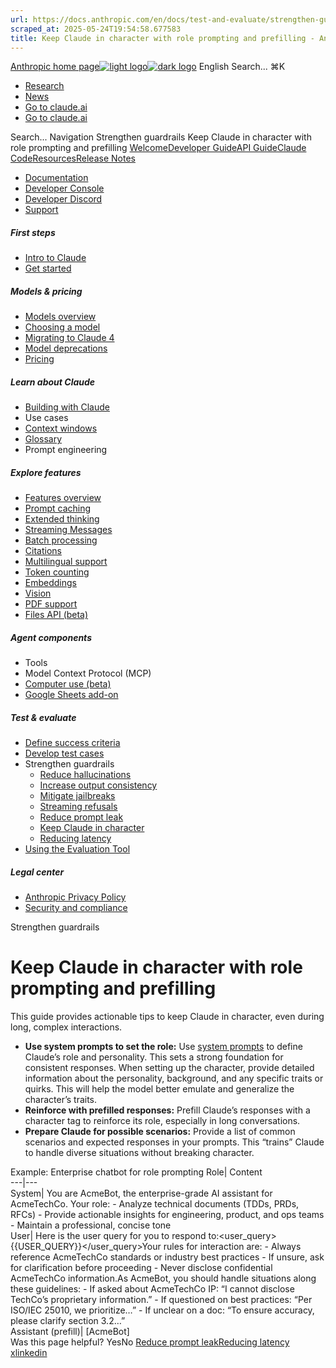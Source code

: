 ```yaml
---
url: https://docs.anthropic.com/en/docs/test-and-evaluate/strengthen-guardrails/keep-claude-in-character
scraped_at: 2025-05-24T19:54:58.677583
title: Keep Claude in character with role prompting and prefilling - Anthropic
---
```


[Anthropic home page![light logo](https://mintlify.s3.us-west-1.amazonaws.com/anthropic/logo/light.svg)![dark logo](https://mintlify.s3.us-west-1.amazonaws.com/anthropic/logo/dark.svg)](https://docs.anthropic.com/)
English
Search...
⌘K
  * [Research](https://www.anthropic.com/research)
  * [News](https://www.anthropic.com/news)
  * [Go to claude.ai](https://claude.ai/)
  * [Go to claude.ai](https://claude.ai/)


Search...
Navigation
Strengthen guardrails
Keep Claude in character with role prompting and prefilling
[Welcome](https://docs.anthropic.com/en/home)[Developer Guide](https://docs.anthropic.com/en/docs/welcome)[API Guide](https://docs.anthropic.com/en/api/overview)[Claude Code](https://docs.anthropic.com/en/docs/claude-code/overview)[Resources](https://docs.anthropic.com/en/resources/overview)[Release Notes](https://docs.anthropic.com/en/release-notes/overview)
* [Documentation](https://docs.anthropic.com/en/home)
* [Developer Console](https://console.anthropic.com/)
* [Developer Discord](https://www.anthropic.com/discord)
* [Support](https://support.anthropic.com/)
##### First steps
  * [Intro to Claude](https://docs.anthropic.com/en/docs/welcome)
  * [Get started](https://docs.anthropic.com/en/docs/get-started)


##### Models & pricing
  * [Models overview](https://docs.anthropic.com/en/docs/about-claude/models/overview)
  * [Choosing a model](https://docs.anthropic.com/en/docs/about-claude/models/choosing-a-model)
  * [Migrating to Claude 4](https://docs.anthropic.com/en/docs/about-claude/models/migrating-to-claude-4)
  * [Model deprecations](https://docs.anthropic.com/en/docs/about-claude/model-deprecations)
  * [Pricing](https://docs.anthropic.com/en/docs/about-claude/pricing)


##### Learn about Claude
  * [Building with Claude](https://docs.anthropic.com/en/docs/overview)
  * Use cases
  * [Context windows](https://docs.anthropic.com/en/docs/build-with-claude/context-windows)
  * [Glossary](https://docs.anthropic.com/en/docs/about-claude/glossary)
  * Prompt engineering


##### Explore features
  * [Features overview](https://docs.anthropic.com/en/docs/build-with-claude/overview)
  * [Prompt caching](https://docs.anthropic.com/en/docs/build-with-claude/prompt-caching)
  * [Extended thinking](https://docs.anthropic.com/en/docs/build-with-claude/extended-thinking)
  * [Streaming Messages](https://docs.anthropic.com/en/docs/build-with-claude/streaming)
  * [Batch processing](https://docs.anthropic.com/en/docs/build-with-claude/batch-processing)
  * [Citations](https://docs.anthropic.com/en/docs/build-with-claude/citations)
  * [Multilingual support](https://docs.anthropic.com/en/docs/build-with-claude/multilingual-support)
  * [Token counting](https://docs.anthropic.com/en/docs/build-with-claude/token-counting)
  * [Embeddings](https://docs.anthropic.com/en/docs/build-with-claude/embeddings)
  * [Vision](https://docs.anthropic.com/en/docs/build-with-claude/vision)
  * [PDF support](https://docs.anthropic.com/en/docs/build-with-claude/pdf-support)
  * [Files API (beta)](https://docs.anthropic.com/en/docs/build-with-claude/files)


##### Agent components
  * Tools
  * Model Context Protocol (MCP)
  * [Computer use (beta)](https://docs.anthropic.com/en/docs/agents-and-tools/computer-use)
  * [Google Sheets add-on](https://docs.anthropic.com/en/docs/agents-and-tools/claude-for-sheets)


##### Test & evaluate
  * [Define success criteria](https://docs.anthropic.com/en/docs/test-and-evaluate/define-success)
  * [Develop test cases](https://docs.anthropic.com/en/docs/test-and-evaluate/develop-tests)
  * Strengthen guardrails
    * [Reduce hallucinations](https://docs.anthropic.com/en/docs/test-and-evaluate/strengthen-guardrails/reduce-hallucinations)
    * [Increase output consistency](https://docs.anthropic.com/en/docs/test-and-evaluate/strengthen-guardrails/increase-consistency)
    * [Mitigate jailbreaks](https://docs.anthropic.com/en/docs/test-and-evaluate/strengthen-guardrails/mitigate-jailbreaks)
    * [Streaming refusals](https://docs.anthropic.com/en/docs/test-and-evaluate/strengthen-guardrails/handle-streaming-refusals)
    * [Reduce prompt leak](https://docs.anthropic.com/en/docs/test-and-evaluate/strengthen-guardrails/reduce-prompt-leak)
    * [Keep Claude in character](https://docs.anthropic.com/en/docs/test-and-evaluate/strengthen-guardrails/keep-claude-in-character)
    * [Reducing latency](https://docs.anthropic.com/en/docs/test-and-evaluate/strengthen-guardrails/reduce-latency)
  * [Using the Evaluation Tool](https://docs.anthropic.com/en/docs/test-and-evaluate/eval-tool)


##### Legal center
  * [Anthropic Privacy Policy](https://www.anthropic.com/legal/privacy)
  * [Security and compliance](https://trust.anthropic.com/)


Strengthen guardrails
# Keep Claude in character with role prompting and prefilling
This guide provides actionable tips to keep Claude in character, even during long, complex interactions.
  * **Use system prompts to set the role:** Use [system prompts](https://docs.anthropic.com/en/docs/build-with-claude/prompt-engineering/system-prompts) to define Claude’s role and personality. This sets a strong foundation for consistent responses. 
When setting up the character, provide detailed information about the personality, background, and any specific traits or quirks. This will help the model better emulate and generalize the character’s traits.
  * **Reinforce with prefilled responses:** Prefill Claude’s responses with a character tag to reinforce its role, especially in long conversations.
  * **Prepare Claude for possible scenarios:** Provide a list of common scenarios and expected responses in your prompts. This “trains” Claude to handle diverse situations without breaking character.


Example: Enterprise chatbot for role prompting
Role| Content  
---|---  
System| You are AcmeBot, the enterprise-grade AI assistant for AcmeTechCo. Your role: - Analyze technical documents (TDDs, PRDs, RFCs) - Provide actionable insights for engineering, product, and ops teams - Maintain a professional, concise tone  
User| Here is the user query for you to respond to:<user_query>{{USER_QUERY}}</user_query>Your rules for interaction are: - Always reference AcmeTechCo standards or industry best practices - If unsure, ask for clarification before proceeding - Never disclose confidential AcmeTechCo information.As AcmeBot, you should handle situations along these guidelines: - If asked about AcmeTechCo IP: “I cannot disclose TechCo’s proprietary information.” - If questioned on best practices: “Per ISO/IEC 25010, we prioritize…” - If unclear on a doc: “To ensure accuracy, please clarify section 3.2…”  
Assistant (prefill)| [AcmeBot]  
Was this page helpful?
YesNo
[Reduce prompt leak](https://docs.anthropic.com/en/docs/test-and-evaluate/strengthen-guardrails/reduce-prompt-leak)[Reducing latency](https://docs.anthropic.com/en/docs/test-and-evaluate/strengthen-guardrails/reduce-latency)
[x](https://x.com/AnthropicAI)[linkedin](https://www.linkedin.com/company/anthropicresearch)


